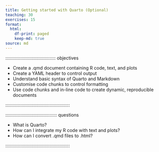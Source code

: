 ```yaml
---
title: Getting started with Quarto (Optional)
teaching: 30
exercises: 15
format:
  html:
    df-print: paged
    keep-md: true
source: md
---
```






::::::::::::::::::::::::::::::::::::::: objectives

- Create a .qmd document containing R code, text, and plots
- Create a YAML header to control output
- Understand basic syntax of Quarto and Markdown
- Customise code chunks to control formatting
- Use code chunks and in-line code to create dynamic, reproducible documents

::::::::::::::::::::::::::::::::::::::::::::::::::

:::::::::::::::::::::::::::::::::::::::: questions

- What is Quarto?
- How can I integrate my R code with text and plots?
- How can I convert .qmd files to .html?

::::::::::::::::::::::::::::::::::::::::::::::::::
